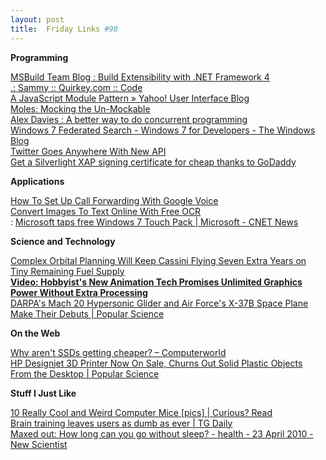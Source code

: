 ```yaml
---
layout: post
title:  Friday Links #98
---
```

**Programming**

[MSBuild Team Blog : Build Extensibility with .NET Framework 4](http://blogs.msdn.com/msbuild/archive/2010/02/18/build-extensibility-with-net-framework-4.aspx)   
[.: Sammy :: Quirkey.com :: Code](http://code.quirkey.com/sammy/)   
[A JavaScript Module Pattern » Yahoo! User Interface Blog](http://yuiblog.com/blog/2007/06/12/module-pattern/)   
[Moles: Mocking the Un-Mockable](http://www.dimecasts.net/Casts/CastDetails/170)   
[Alex Davies : A better way to do concurrent programming](http://www.simple-talk.com/community/blogs/alex/archive/2010/04/18/90685.aspx)   
[Windows 7 Federated Search - Windows 7 for Developers - The Windows Blog](http://windowsteamblog.com/blogs/developers/archive/2010/04/18/windows-7-federated-search.aspx)   
[Twitter Goes Anywhere With New API ](http://blog.programmableweb.com/2010/04/19/twitter-goes-anywhere-with-new-api/?utm_source=feedburner&utm_medium=feed&utm_campaign=Feed%3A+ProgrammableWeb+%28ProgrammableWeb%3A+Blog%29&utm_content=Google+Reader)   
[Get a Silverlight XAP signing certificate for cheap thanks to GoDaddy](http://timheuer.com/blog/archive/2010/04/21/godaddy-code-sign-certificate-for-silverlight-xap-promo-code.aspx?utm_source=feedburner&utm_medium=feed&utm_campaign=Feed%3A+timheuer+%28Method+%7E+of+%7E+failed+by+Tim+Heuer%29&utm_content=Google+Reader)

**Applications**

[How To Set Up Call Forwarding With Google Voice](http://www.makeuseof.com/tag/set-call-forwarding-google-voice/)   
[Convert Images To Text Online With Free OCR](http://www.makeuseof.com/tag/convert-images-text-online-free-ocr/)   
: [Microsoft taps free Windows 7 Touch Pack | Microsoft - CNET News](http://news.cnet.com/8301-10805_3-20003155-75.html?part=rss&subj=news&tag=2547-1_3-0-20)

**Science and Technology**

[Complex Orbital Planning Will Keep Cassini Flying Seven Extra Years on Tiny Remaining Fuel Supply](http://www.popsci.com/technology/article/2010-04/how-complex-orbital-mechanics-will-keep-cassini-flying-another-seven-years)   
[**Video: Hobbyist's New Animation Tech Promises Unlimited Graphics Power Without Extra Processing**](http://www.popsci.com/technology/article/2010-04/video-new-graphics-tech-promises-unlimited-graphics-power-without-extra-processing)   
[DARPA's Mach 20 Hypersonic Glider and Air Force's X-37B Space Plane Make Their Debuts | Popular Science](http://www.popsci.com/technology/article/2010-04/darpas-mach-20-hypersonic-glider-and-air-force-space-plane-debut)

**On the Web**

[Why aren't SSDs getting cheaper? – Computerworld ](http://www.computerworld.com/s/article/9175690/Why_aren_t_SSDs_getting_cheaper_?taxonomyId=149&pageNumber=1)   
[HP Designjet 3D Printer Now On Sale, Churns Out Solid Plastic Objects From the Desktop | Popular Science](http://www.popsci.com/technology/article/2010-04/hp-prints-three-dimensions-release-designjet-3d)

**Stuff I Just Like**

[10 Really Cool and Weird Computer Mice [pics] | Curious? Read ](http://www.curiousread.com/2010/04/10-really-cool-and-weird-computer-mice.html?utm_source=feedburner&utm_medium=feed&utm_campaign=Feed%3A+CuriousRead+%28Curious+Read%29&utm_content=Google+Reader)   
[Brain training leaves users as dumb as ever | TG Daily](http://www.tgdaily.com/general-sciences-features/49454-brain-training-leaves-users-as-dumb-as-ever)   
[Maxed out: How long can you go without sleep? - health - 23 April 2010 - New Scientist](http://www.newscientist.com/article/mg20627562.100-maxed-out-how-long-can-you-go-without-sleep.html?DCMP=OTC-rss&nsref=online-news)
